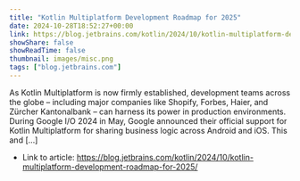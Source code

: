 ```yaml
---
title: "Kotlin Multiplatform Development Roadmap for 2025"
date: 2024-10-28T18:52:27+00:00
link: https://blog.jetbrains.com/kotlin/2024/10/kotlin-multiplatform-development-roadmap-for-2025/
showShare: false
showReadTime: false
thumbnail: images/misc.png
tags: ["blog.jetbrains.com"]
---
```

As Kotlin Multiplatform is now firmly established, development teams across the globe – including major companies like Shopify, Forbes, Haier, and Zürcher Kantonalbank – can harness its power in production environments. During Google I/O 2024 in May, Google announced their official support for Kotlin Multiplatform for sharing business logic across Android and iOS. This and […]

- Link to article: https://blog.jetbrains.com/kotlin/2024/10/kotlin-multiplatform-development-roadmap-for-2025/